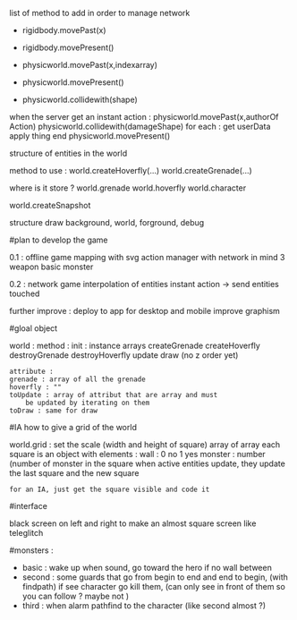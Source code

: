 list of method to add in order to manage network

* rigidbody.movePast(x)
* rigidbody.movePresent()

* physicworld.movePast(x,indexarray)
* physicworld.movePresent()
* physicworld.collidewith(shape)

when the server get an instant action : 
physicworld.movePast(x,authorOf Action)
physicworld.collidewith(damageShape)
for each : get userData apply thing end
physicworld.movePresent()

structure of entities in the world

method to use :
world.createHoverfly(...)
world.createGrenade(...)

where is it store ?
world.grenade
world.hoverfly
world.character

world.createSnapshot

structure draw 
background, world, forground, debug

#plan to develop the game

0.1 : offline game 
	mapping with svg
	action manager with network in mind
	3 weapon
	basic monster

0.2 : network game
	interpolation of entities
	instant action -> send entities touched

further improve :
	deploy to app for desktop and mobile
	improve graphism
		
#gloal object

world :
	method :
	init : instance arrays
	createGrenade
	createHoverfly
	destroyGrenade
	destroyHoverfly
	update
	draw (no z order yet)

	attribute :
	grenade : array of all the grenade
	hoverfly : ""
	toUpdate : array of attribut that are array and must 
		be updated by iterating on them
	toDraw : same for draw

#IA how to give a grid of the world

world.grid :
	set the scale (width and height of square)
	array of array
	each square is an object with elements : 
		wall : 0 no 1 yes
		monster : number (number of monster in the square
	when active entities update, they update the last square
		and the new square
	
	for an IA, just get the square visible and code it 

#interface 

black screen on left and right to make an almost square screen
like teleglitch

#monsters : 
- basic : wake up when sound, go toward the hero if no wall between
- second : some guards that go from begin to end and end to begin,
	(with findpath) if see character go kill them, (can only see in front
	of them so you can follow ? maybe not )
- third : when alarm pathfind to the character (like second almost ?)







